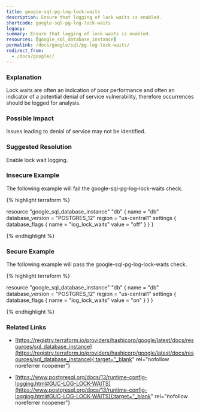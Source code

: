 ```yaml
---
title: google-sql-pg-log-lock-waits
description: Ensure that logging of lock waits is enabled.
shortcode: google-sql-pg-log-lock-waits
legacy: 
summary: Ensure that logging of lock waits is enabled. 
resources: [google_sql_database_instance] 
permalink: /docs/google/sql/pg-log-lock-waits/
redirect_from: 
  - /docs/google//
---
```


### Explanation

Lock waits are often an indication of poor performance and often an indicator of a potential denial of service vulnerability, therefore occurrences should be logged for analysis.

### Possible Impact
Issues leading to denial of service may not be identified.

### Suggested Resolution
Enable lock wait logging.


### Insecure Example

The following example will fail the google-sql-pg-log-lock-waits check.

{% highlight terraform %}

resource "google_sql_database_instance" "db" {
	name             = "db"
	database_version = "POSTGRES_12"
	region           = "us-central1"
	settings {
		database_flags {
			name  = "log_lock_waits"
			value = "off"
		}
	}
}
			
{% endhighlight %}



### Secure Example

The following example will pass the google-sql-pg-log-lock-waits check.

{% highlight terraform %}

resource "google_sql_database_instance" "db" {
	name             = "db"
	database_version = "POSTGRES_12"
	region           = "us-central1"
	settings {
		database_flags {
			name  = "log_lock_waits"
			value = "on"
		}
	}
}
			
{% endhighlight %}



### Related Links


- [https://registry.terraform.io/providers/hashicorp/google/latest/docs/resources/sql_database_instance](https://registry.terraform.io/providers/hashicorp/google/latest/docs/resources/sql_database_instance){:target="_blank" rel="nofollow noreferrer noopener"}

- [https://www.postgresql.org/docs/13/runtime-config-logging.html#GUC-LOG-LOCK-WAITS](https://www.postgresql.org/docs/13/runtime-config-logging.html#GUC-LOG-LOCK-WAITS){:target="_blank" rel="nofollow noreferrer noopener"}


